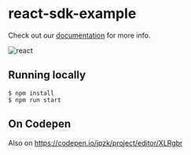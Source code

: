 # react-sdk-example

Check out our [documentation](http://docs.tokenanalyst.io) for more info. 

![react](https://i.imgur.com/1S5CkyWl.png)

## Running locally

```
$ npm install
$ npm run start
```

## On Codepen

Also on https://codepen.io/jpzk/project/editor/XLRgbr

